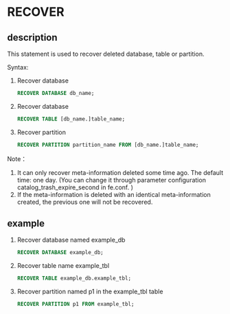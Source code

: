 # RECOVER

## description

This statement is used to recover deleted database, table or partition.

Syntax:

1. Recover database

    ```sql
    RECOVER DATABASE db_name;
    ```

2. Recover database

    ```sql
    RECOVER TABLE [db_name.]table_name;
    ```

3. Recover partition

    ```sql
    RECOVER PARTITION partition_name FROM [db_name.]table_name;
    ```

Note：

1. It can only recover meta-information deleted some time ago. The default time: one day. (You can change it through parameter configuration catalog_trash_expire_second in fe.conf. )
2. If the meta-information is deleted with an identical meta-information created, the previous one will not be recovered.

## example

1. Recover database named example_db

    ```sql
    RECOVER DATABASE example_db;
    ```

2. Recover table name example_tbl

    ```sql
    RECOVER TABLE example_db.example_tbl;
    ```

3. Recover partition named p1 in the example_tbl table

    ```sql
    RECOVER PARTITION p1 FROM example_tbl;
    ```
